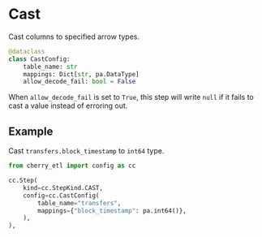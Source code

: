 # Cast

Cast columns to specified arrow types.

```python
@dataclass
class CastConfig:
    table_name: str
    mappings: Dict[str, pa.DataType]
    allow_decode_fail: bool = False
```

When `allow_decode_fail` is set to `True`, this step will write `null` if it fails to cast a value instead of erroring out.

## Example

Cast `transfers.block_timestamp` to `int64` type.

```python
from cherry_etl import config as cc

cc.Step(
    kind=cc.StepKind.CAST,
    config=cc.CastConfig(
        table_name="transfers",
        mappings={"block_timestamp": pa.int64()},
    ),
),
```
